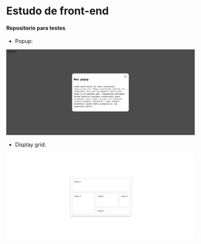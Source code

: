 # Estudo de front-end
#### Repositorio para testes

- Popup:

![imagem-popup](./popup/popup.png)

- Display grid:

![imagem-grid](./display-grid/exemplo_simples/exemplo.png)
